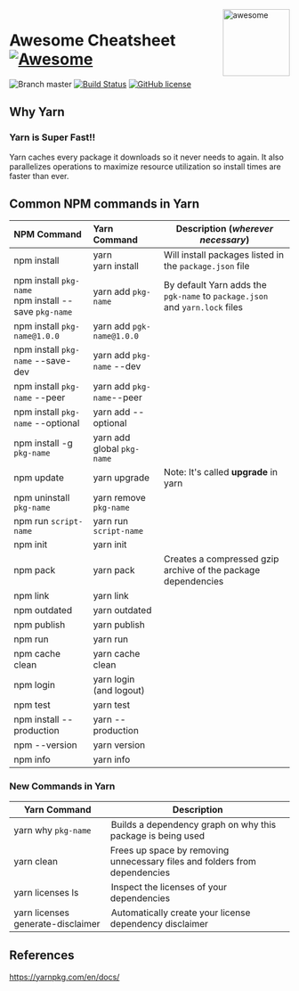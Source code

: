 
<img src="https://cdn.rawgit.com/detailyang/awesome-cheatsheet/master/awesome.svg" alt="awesome" width="120" align="right" >

# Awesome Cheatsheet [![Awesome](https://cdn.rawgit.com/sindresorhus/awesome/d7305f38d29fed78fa85652e3a63e154dd8e8829/media/badge.svg)](https://github.com/detailyang/awesome-cheatsheet)

![Branch master](https://img.shields.io/badge/branch-master-brightgreen.svg?style=flat-square)    [![Build Status](https://api.travis-ci.org/detailyang/awesome-cheatsheet.svg)](https://travis-ci.org/detailyang/awesome-cheatsheet)    [![GitHub license](https://img.shields.io/badge/license-MIT-blue.svg)](https://raw.githubusercontent.com/detailyang/awesome-cheatsheet/master/LICENSE)


## Why Yarn

### Yarn is Super Fast!!
Yarn caches every package it downloads so it never needs to again. It also parallelizes operations to maximize resource utilization so install times are faster than ever.


## Common NPM commands in Yarn

|NPM Command | Yarn Command| Description (_wherever necessary_)|
|:---|:---|---|
|npm install|yarn <br/> yarn install|Will install packages listed in the `package.json` file|
|npm install `pkg-name` <br/> npm install --save `pkg-name`| yarn add `pkg-name`|By default Yarn adds the `pgk-name` to `package.json` and `yarn.lock` files|
|npm install `pkg-name@1.0.0` | yarn add `pgk-name@1.0.0`|
|npm install `pkg-name` --save-dev| yarn add `pkg-name` --dev|  
|npm install `pkg-name` --peer| yarn add `pkg-name`--peer|  
|npm install `pkg-name` --optional| yarn add --optional|  
|npm install -g `pkg-name`| yarn add global `pkg-name`|
|npm update | yarn upgrade| Note: It's called **upgrade** in yarn|
|npm uninstall `pkg-name`| yarn remove `pkg-name`|
|npm run `script-name`| yarn run `script-name`|
|npm init | yarn init|
|npm pack | yarn pack| Creates a compressed gzip archive of the package dependencies|
|npm link | yarn link|
|npm outdated | yarn outdated|
|npm publish | yarn publish|
|npm run | yarn run|
|npm cache clean | yarn cache clean|
|npm login | yarn login (and logout)|
|npm test | yarn test|
|npm install --production | yarn --production|
|npm  --version | yarn version|
|npm  info | yarn info|


### New Commands in Yarn
|Yarn Command | Description|
|---|---|
|yarn why `pkg-name` | Builds a dependency graph on why this package is being used|
|yarn clean | Frees up space by removing unnecessary files and folders from dependencies|
|yarn licenses ls | Inspect the licenses of your dependencies|
|yarn licenses generate-disclaimer | Automatically create your license dependency disclaimer|


## References
https://yarnpkg.com/en/docs/
